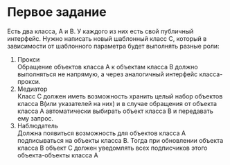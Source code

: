 # Первое задание

Есть два класса, А и В.
У каждого из них есть свой публичный интерфейс.
Нужно написать новый шаблонный класс С, который в зависимости от шаблонного параметра будет выполнять разные роли:
1. Прокси  
Обращение объектов класса А к объектам класса В должно выполняться не напрямую, а через аналогичный интерфейс класса-прокси.
2. Медиатор  
Класс С должен иметь возможность хранить целый набор объектов класса В(или указателей на них) и в случае обращения от объекта класса А автоматически выбирать объект класса В и передавать ему запрос.
3. Наблюдатель  
Должна появиться возможность для объектов класса А подписываться на объекты класса В. Тогда при обновлении объекта класса В объект С должен уведомлять всех подписчиков этого объекта-объекты класса А
